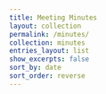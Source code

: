 ```yaml
---
title: Meeting Minutes
layout: collection
permalink: /minutes/
collection: minutes
entries_layout: list
show_excerpts: false
sort_by: date
sort_order: reverse
---
```

